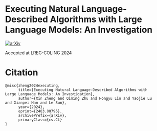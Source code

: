 # Executing Natural Language-Described Algorithms with Large Language Models: An Investigation
[![arXiv](https://img.shields.io/badge/arXiv-2403.00795-<COLOR>.svg)](https://arxiv.org/abs/2403.00795)

Accepted at LREC-COLING 2024

# Citation
```
@misc{zheng2024executing,
      title={Executing Natural Language-Described Algorithms with Large Language Models: An Investigation}, 
      author={Xin Zheng and Qiming Zhu and Hongyu Lin and Yaojie Lu and Xianpei Han and Le Sun},
      year={2024},
      eprint={2403.00795},
      archivePrefix={arXiv},
      primaryClass={cs.CL}
}
```
